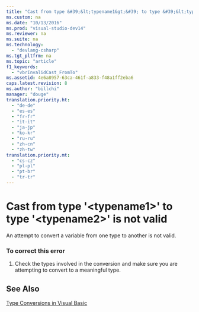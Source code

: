 ```yaml
---
title: "Cast from type &#39;&lt;typename1&gt;&#39; to type &#39;&lt;typename2&gt;&#39; is not valid"
ms.custom: na
ms.date: "10/13/2016"
ms.prod: "visual-studio-dev14"
ms.reviewer: na
ms.suite: na
ms.technology: 
  - "devlang-csharp"
ms.tgt_pltfrm: na
ms.topic: "article"
f1_keywords: 
  - "vbrInvalidCast_FromTo"
ms.assetid: 4e6a8957-63ca-461f-a833-f48a1ff2eba6
caps.latest.revision: 8
ms.author: "billchi"
manager: "douge"
translation.priority.ht: 
  - "de-de"
  - "es-es"
  - "fr-fr"
  - "it-it"
  - "ja-jp"
  - "ko-kr"
  - "ru-ru"
  - "zh-cn"
  - "zh-tw"
translation.priority.mt: 
  - "cs-cz"
  - "pl-pl"
  - "pt-br"
  - "tr-tr"
---
```

# Cast from type &#39;&lt;typename1&gt;&#39; to type &#39;&lt;typename2&gt;&#39; is not valid
An attempt to convert a variable from one type to another is not valid.  
  
### To correct this error  
  
1.  Check the types involved in the conversion and make sure you are attempting to convert to a meaningful type.  
  
## See Also  
 [Type Conversions in Visual Basic](../Topic/Type%20Conversions%20in%20Visual%20Basic.md)
